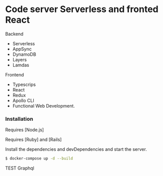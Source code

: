 # Code server Serverless and fronted React

Backend
  - Serverless
  - AppSync
  - DynamoDB
  - Layers
  - Lamdas

Frontend
  - Typescrips
  - React
  - Redux
  - Apollo CLI
  - Functional Web Development.

### Installation

Requires [Node.js]

Requires [Ruby] and [Rails]

Install the dependencies and devDependencies and start the server.

```sh
$ docker-compose up -d --build
```

TEST Graphql
